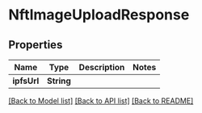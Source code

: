 # NftImageUploadResponse

## Properties
Name | Type | Description | Notes
------------ | ------------- | ------------- | -------------
**ipfsUrl** | **String** |  | 

[[Back to Model list]](../README.md#documentation-for-models) [[Back to API list]](../README.md#documentation-for-api-endpoints) [[Back to README]](../README.md)


